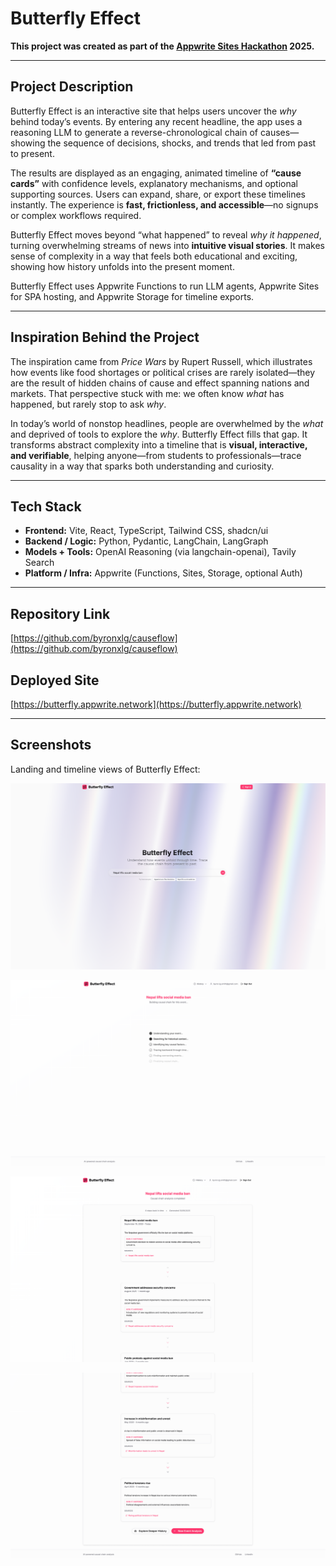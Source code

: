 # Butterfly Effect

**This project was created as part of the [Appwrite Sites Hackathon](https://hackathon.appwrite.network) 2025.**

---

## Project Description

Butterfly Effect is an interactive site that helps users uncover the _why_ behind today’s events. By entering any recent headline, the app uses a reasoning LLM to generate a reverse-chronological chain of causes—showing the sequence of decisions, shocks, and trends that led from past to present.

The results are displayed as an engaging, animated timeline of **“cause cards”** with confidence levels, explanatory mechanisms, and optional supporting sources. Users can expand, share, or export these timelines instantly. The experience is **fast, frictionless, and accessible**—no signups or complex workflows required.

Butterfly Effect moves beyond “what happened” to reveal _why it happened_, turning overwhelming streams of news into **intuitive visual stories**. It makes sense of complexity in a way that feels both educational and exciting, showing how history unfolds into the present moment.

Butterfly Effect uses Appwrite Functions to run LLM agents, Appwrite Sites for SPA hosting, and Appwrite Storage for timeline exports.

---

## Inspiration Behind the Project

The inspiration came from _Price Wars_ by Rupert Russell, which illustrates how events like food shortages or political crises are rarely isolated—they are the result of hidden chains of cause and effect spanning nations and markets. That perspective stuck with me: we often know _what_ has happened, but rarely stop to ask _why_.

In today’s world of nonstop headlines, people are overwhelmed by the _what_ and deprived of tools to explore the _why_. Butterfly Effect fills that gap. It transforms abstract complexity into a timeline that is **visual, interactive, and verifiable**, helping anyone—from students to professionals—trace causality in a way that sparks both understanding and curiosity.

---

## Tech Stack

-   **Frontend:** Vite, React, TypeScript, Tailwind CSS, shadcn/ui
-   **Backend / Logic:** Python, Pydantic, LangChain, LangGraph
-   **Models + Tools:** OpenAI Reasoning (via langchain-openai), Tavily Search
-   **Platform / Infra:** Appwrite (Functions, Sites, Storage, optional Auth)

---

## Repository Link

[https://github.com/byronxlg/causeflow](https://github.com/byronxlg/causeflow)

## Deployed Site

[https://butterfly.appwrite.network](https://butterfly.appwrite.network)

---

## Screenshots

Landing and timeline views of Butterfly Effect:

![Landing Page](assets/landing_page.png)

![Loading State](assets/loading_page.png)

![Timeline View 1](assets/timeline_1.png)

![Timeline View 2](assets/timeline_2.png)
